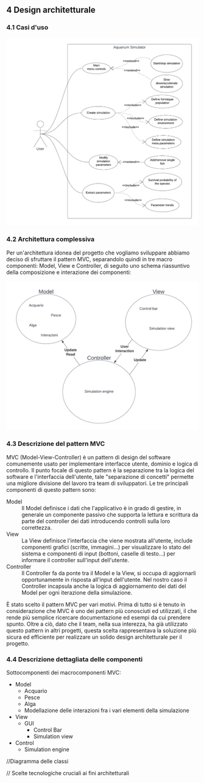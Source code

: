 ## 4 Design architetturale

### 4.1 Casi d'uso
![casi d'uso](img/casi_d_uso.png)

### 4.2 Architettura complessiva

Per un'architettura idonea del progetto che vogliamo sviluppare abbiamo deciso di sfruttare il pattern MVC, separandolo quindi in tre macro componenti: Model, View e Controller, di seguito uno schema riassuntivo della composizione e interazione dei componenti:

![MVC_scheme](img/MVC_scheme.png)

### 4.3 Descrizione del pattern MVC

MVC (Model-View-Controller) è un pattern di design del software comunemente usato per implementare interfacce utente, dominio e logica di controllo. Il punto focale di questo pattern è la separazione tra la logica del software e l'interfaccia dell'utente, tale "separazione di concetti" permette una migliore divisione del lavoro tra team di sviluppatori. Le tre principali componenti di questo pattern sono:
<dl>
	<dt>Model</dt>
	<dd>
		Il Model definisce i dati che l'applicativo è in grado di gestire, in generale un componente passivo che supporta la lettura e scrittura da parte del controller dei dati introducendo controlli sulla loro correttezza.
	</dd>
	<dt>View</dt>
	<dd>
		La View definisce l'interfaccia che viene mostrata all'utente, include componenti grafici (scritte, immagini...) per visualizzare lo stato del sistema e componenti di input (bottoni, caselle di testo...) per informare il controller sull'input dell'utente.
	</dd>
	<dt>Controller</dt>
	<dd>
		Il Controller fa da ponte tra il Model e la View, si occupa di aggiornarli opportunamente in risposta all'input dell'utente. Nel nostro caso il Controller incapsula anche la logica di aggiornamento dei dati del Model per ogni iterazione della simulazione.
	</dd>
</dl>

È stato scelto il pattern MVC per vari motivi. 
Prima di tutto si è tenuto in considerazione che MVC è uno dei pattern più conosciuti ed utilizzati, il che rende più semplice ricercare documentazione ed esempi da cui prendere spunto. 
Oltre a ciò, dato che il team, nella sua interezza, ha già utilizzato questo pattern in altri progetti, questa scelta rappresentava la soluzione più sicura ed efficiente per realizzare un solido design architetturale per il progetto. 

### 4.4 Descrizione dettagliata delle componenti

Sottocomponenti dei macrocomponenti MVC:
* Model 
  * Acquario
  * Pesce
  * Alga
  * Modellazione delle interazioni fra i vari elementi della simulazione
* View
  * GUI
    * Control Bar
    * Simulation view
* Control
  * Simulation engine

//Diagramma delle classi

// Scelte tecnologiche cruciali ai fini architetturali